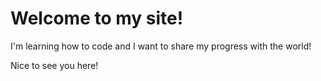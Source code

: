 # Welcome to my site!

I'm learning how to code and I want to share my progress with the world!

Nice to see you here!
